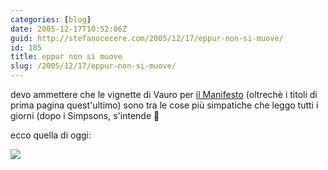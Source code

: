 ```yaml
---
categories: [blog]
date: 2005-12-17T10:52:06Z
guid: http://stefanocecere.com/2005/12/17/eppur-non-si-muove/
id: 185
title: eppur non si muove
slug: /2005/12/17/eppur-non-si-muove/
---
```


devo ammettere che le vignette di Vauro per [il Manifesto](http://www.ilmanifesto.it/) (oltrechè i titoli di prima pagina quest'ultimo) sono tra le cose più simpatiche che leggo tutti i giorni (dopo i Simpsons, s'intende 🙂

ecco quella di oggi:
  
![](/wp-content/vauro.gif)